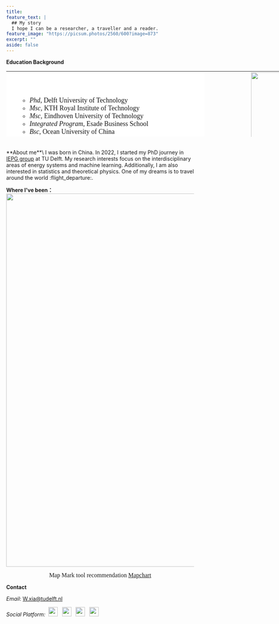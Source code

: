 ```yaml
---
title: 
feature_text: |
  ## My story
  I hope I can be a researcher, a traveller and a reader.
feature_image: "https://picsum.photos/2560/600?image=873"
excerpt: ""
aside: false
---
```

<b>Education Background</b>
<table style="width: 900px; height: 176px;" border="0" width="500">
<tbody>
<tr style="height: 176px;">
<td style="background-color: #ffffff; width: 528.062px; height: 176px;">
<ul>
<li style="list-style-type: none;">
<ul>
<li><span style="font-family: 黑体; font-size: large;"><em>Phd</em>, Delft University of Technology</span></li>
<li style="text-align: left;"><span style="font-family: 黑体; font-size: large;"><em>Msc, </em>KTH Royal Institute of Technology</span></li>
<li style="text-align: left;"><span style="font-family: 黑体; font-size: large;"><em>Msc, </em>Eindhoven University of Technology</span></li>
<li style="text-align: left;"><span style="font-family: 黑体; font-size: large;"><em>Integrated Program, </em>Esade Business School</span></li>
<li style="text-align: left;"><span style="font-family: 黑体; font-size: large;"><em>Bsc</em>, Ocean University of China</span></li>
</ul>
</li>
</ul>
</td>
<td style="height: 176px; width: 355.938px;"><img style="float: right;" src="https://i.postimg.cc/zvbLgBg6/We-Chat-Image-20230129224152.jpg" width="235" height="235" align="right" /></td>
</tr>
</tbody>
</table>
<br>
**About me**\
I was born in China. In 2022, I started my PhD journey in <a href="https://www.tudelft.nl/ewi/over-de-faculteit/afdelingen/electrical-sustainable-energy/intelligent-electrical-power-grids-iepg-group">IEPG group</a> at TU Delft. My research interests focus on the interdisciplinary areas of energy systems and machine learning. Additionally, I am also interested in statistics and theoretical physics. 
One of my dreams is to travel around the world :flight_departure:.

<b>Where I've been：</b><br>
<img style="display: block; margin-left: auto; margin-right: auto;" src="https://i.postimg.cc/X7s3sMMp/318478292-1298026027705258-8509271587284893906-n.jpg" width="1000" align="center" />
<p style="text-align: center;"><span style="font-family: 黑体; font-size: medium;">Map Mark tool recommendation <a href="https://www.mapchart.net/index.html">Mapchart</a></span>
<br>

<p><strong>Contact</strong></p>
<p><em>Email</em>: <a href="mailto:W.xia@tudelft.nl">W.xia@tudelft.nl</a></p>
<p><em>Social Platform:&nbsp;&nbsp;<a href="https://www.facebook.com/xia.wind.9/"><img src="https://cdn-icons-png.flaticon.com/32/5968/5968764.png" alt="" width="25" height="25" /></a>&nbsp; &nbsp;<a href="https://www.linkedin.com/in/weijie-xia-0bb095180/"><img src="https://cdn-icons-png.flaticon.com/32/145/145807.png" alt="" width="25" height="25" /></a>&nbsp; &nbsp;<a href="https://github.com/xiaweijie1996"><img src="https://cdn-icons-png.flaticon.com/32/733/733553.png" alt="" width="25" height="25" /></a>&nbsp; &nbsp;<a href="https://www.zhihu.com/people/xia-yier-de-ren-zhi-ren-sheng"><img src="https://cdn-icons-png.flaticon.com/32/8462/8462199.png" alt="" width="25" height="25" /></a></em></p>